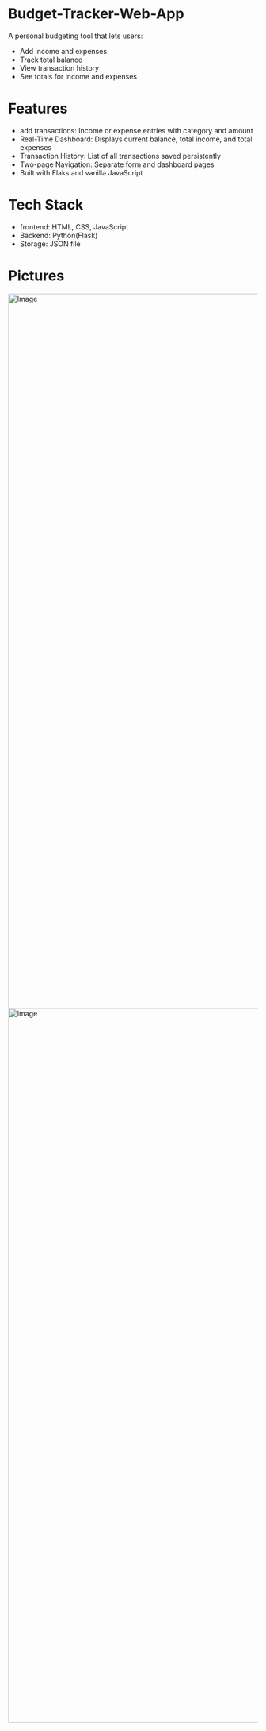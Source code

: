 # Budget-Tracker-Web-App
A personal budgeting tool that lets users:
- Add income and expenses
- Track total balance
- View transaction history
- See totals for income and expenses
# Features
- add transactions: Income or expense entries with category and amount
- Real-Time Dashboard: Displays current balance, total income, and total expenses
- Transaction History: List of all transactions saved persistently
- Two-page Navigation: Separate form and dashboard pages
- Built with Flaks and vanilla JavaScript
# Tech Stack
- frontend: HTML, CSS, JavaScript
- Backend: Python(Flask)
- Storage: JSON file
# Pictures
<img width="1440" alt="Image" src="https://github.com/user-attachments/assets/d5383296-5a01-49c0-a78c-b69024e3f51e" />
<img width="1440" alt="Image" src="https://github.com/user-attachments/assets/9403ae27-aac7-4bcf-a7eb-9deac75d0b7a" />
